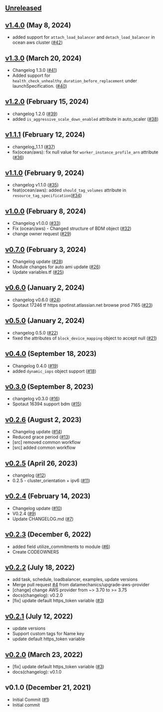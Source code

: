 <a name="unreleased"></a>
## [Unreleased]

  
  
<a name="v1.4.0"></a>
## [v1.4.0] (May 8, 2024)

  - added support for `attach_load_balancer` and `detach_load_balancer` in ocean aws cluster ([#42](https://github.com/spotinst/terraform-spotinst-ocean-aws-k8s/issues/42))
  
  
<a name="v1.3.0"></a>
## [v1.3.0] (March 20, 2024)

  - Changelog 1.3.0 ([#41](https://github.com/spotinst/terraform-spotinst-ocean-aws-k8s/issues/41))
  - Added support for `health_check_unhealthy_duration_before_replacement` under launchSpecification. ([#40](https://github.com/spotinst/terraform-spotinst-ocean-aws-k8s/issues/40))
  
  
<a name="v1.2.0"></a>
## [v1.2.0] (February 15, 2024)

  - changelog 1.2.0 ([#39](https://github.com/spotinst/terraform-spotinst-ocean-aws-k8s/issues/39))
  - added `is_aggressive_scale_down_enabled` attribute in auto_scaler ([#38](https://github.com/spotinst/terraform-spotinst-ocean-aws-k8s/issues/38))
  
  
<a name="v1.1.1"></a>
## [v1.1.1] (February 12, 2024)

  - changelog_1.1.1 ([#37](https://github.com/spotinst/terraform-spotinst-ocean-aws-k8s/issues/37))
  - fix(ocean/aws): fix null value for `worker_instance_profile_arn` attribute ([#36](https://github.com/spotinst/terraform-spotinst-ocean-aws-k8s/issues/36))
  
  
<a name="v1.1.0"></a>
## [v1.1.0] (February 9, 2024)

  - changelog v1.1.0 ([#35](https://github.com/spotinst/terraform-spotinst-ocean-aws-k8s/issues/35))
  - feat(ocean/aws): added `should_tag_volumes` attribute in `resource_tag_specification`([#34](https://github.com/spotinst/terraform-spotinst-ocean-aws-k8s/issues/34))
  
  
<a name="v1.0.0"></a>
## [v1.0.0] (February 8, 2024)

  - Changelog v1.0.0 ([#33](https://github.com/spotinst/terraform-spotinst-ocean-aws-k8s/issues/33))
  - Fix (ocean/aws) - Changed structure of BDM object ([#32](https://github.com/spotinst/terraform-spotinst-ocean-aws-k8s/issues/32))
  - change owner request ([#29](https://github.com/spotinst/terraform-spotinst-ocean-aws-k8s/issues/29))
  
  
<a name="v0.7.0"></a>
## [v0.7.0] (February 3, 2024)

  - Changelog update ([#28](https://github.com/spotinst/terraform-spotinst-ocean-aws-k8s/issues/28))
  - Module changes for auto ami update ([#26](https://github.com/spotinst/terraform-spotinst-ocean-aws-k8s/issues/26))
  - Update variables.tf ([#25](https://github.com/spotinst/terraform-spotinst-ocean-aws-k8s/issues/25))
  
  
<a name="v0.6.0"></a>
## [v0.6.0] (January 2, 2024)

  - changelog v0.6.0 ([#24](https://github.com/spotinst/terraform-spotinst-ocean-aws-k8s/issues/24))
  - Spotaut 17246 tf https spotinst.atlassian.net browse prod 7165 ([#23](https://github.com/spotinst/terraform-spotinst-ocean-aws-k8s/issues/23))
  
  
<a name="v0.5.0"></a>
## [v0.5.0] (January 2, 2024)

  - changelog 0.5.0 ([#22](https://github.com/spotinst/terraform-spotinst-ocean-aws-k8s/issues/22))
  - fixed the attributes of `block_device_mapping` object to accept null ([#21](https://github.com/spotinst/terraform-spotinst-ocean-aws-k8s/issues/21))
  
  
<a name="v0.4.0"></a>
## [v0.4.0] (September 18, 2023)

  - Changelog 0.4.0 ([#19](https://github.com/spotinst/terraform-spotinst-ocean-aws-k8s/issues/19))
  - added `dynamic_iops` object support ([#18](https://github.com/spotinst/terraform-spotinst-ocean-aws-k8s/issues/18))
  
  
<a name="v0.3.0"></a>
## [v0.3.0] (September 8, 2023)

  - changelog v0.3.0 ([#16](https://github.com/spotinst/terraform-spotinst-ocean-aws-k8s/issues/16))
  - Spotaut 16394 support bdm ([#15](https://github.com/spotinst/terraform-spotinst-ocean-aws-k8s/issues/15))
  
  
<a name="v0.2.6"></a>
## [v0.2.6] (August 2, 2023)

  - Changelog update ([#14](https://github.com/spotinst/terraform-spotinst-ocean-aws-k8s/issues/14))
  - Reduced grace period ([#13](https://github.com/spotinst/terraform-spotinst-ocean-aws-k8s/issues/13))
  - [src] removed common workflow
  - [src] added common workflow
  
  
<a name="v0.2.5"></a>
## [v0.2.5] (April 26, 2023)

  - changelog ([#12](https://github.com/spotinst/terraform-spotinst-ocean-aws-k8s/issues/12))
  - 0.2.5 - cluster_orientation + ipv6 ([#11](https://github.com/spotinst/terraform-spotinst-ocean-aws-k8s/issues/11))
  
  
<a name="v0.2.4"></a>
## [v0.2.4] (February 14, 2023)

  - Changelog update ([#10](https://github.com/spotinst/terraform-spotinst-ocean-aws-k8s/issues/10))
  - V0.2.4 ([#9](https://github.com/spotinst/terraform-spotinst-ocean-aws-k8s/issues/9))
  - Update CHANGELOG.md ([#7](https://github.com/spotinst/terraform-spotinst-ocean-aws-k8s/issues/7))
  
  
<a name="v0.2.3"></a>
## [v0.2.3] (December 6, 2022)

  - added field utilize_commitments to module ([#6](https://github.com/spotinst/terraform-spotinst-ocean-aws-k8s/issues/6))
  - Create CODEOWNERS
  
  
<a name="v0.2.2"></a>
## [v0.2.2] (July 18, 2022)

  - add task, schedule, loadbalancer, examples, update versions
  - Merge pull request [#4](https://github.com/spotinst/terraform-spotinst-ocean-aws-k8s/issues/4) from datamechanics/upgrade-aws-provider
  - [change] change AWS provider from ~> 3.70 to >= 3.75
  - docs(changelog): v0.2.0
  - [fix] update default https_token variable ([#3](https://github.com/spotinst/terraform-spotinst-ocean-aws-k8s/issues/3))
  
  
<a name="v0.2.1"></a>
## [v0.2.1] (July 12, 2022)

  - update versions
  - Support custom tags for Name key
  - update default https_token variable
  
  
<a name="v0.2.0"></a>
## [v0.2.0] (March 23, 2022)

  - [fix] update default https_token variable ([#3](https://github.com/spotinst/terraform-spotinst-ocean-aws-k8s/issues/3))
  - docs(changelog): v0.1.0
  
  
<a name="v0.1.0"></a>
## v0.1.0 (December 21, 2021)

  - Initial Commit ([#1](https://github.com/spotinst/terraform-spotinst-ocean-aws-k8s/issues/1))
  - Initial commit
  
  
[Unreleased]: https://github.com/spotinst/terraform-spotinst-ocean-aws-k8s/compare/v1.4.0...HEAD
[v1.4.0]: https://github.com/spotinst/terraform-spotinst-ocean-aws-k8s/compare/v1.3.0...v1.4.0
[v1.3.0]: https://github.com/spotinst/terraform-spotinst-ocean-aws-k8s/compare/v1.2.0...v1.3.0
[v1.2.0]: https://github.com/spotinst/terraform-spotinst-ocean-aws-k8s/compare/v1.1.1...v1.2.0
[v1.1.1]: https://github.com/spotinst/terraform-spotinst-ocean-aws-k8s/compare/v1.1.0...v1.1.1
[v1.1.0]: https://github.com/spotinst/terraform-spotinst-ocean-aws-k8s/compare/v1.0.0...v1.1.0
[v1.0.0]: https://github.com/spotinst/terraform-spotinst-ocean-aws-k8s/compare/v0.7.0...v1.0.0
[v0.7.0]: https://github.com/spotinst/terraform-spotinst-ocean-aws-k8s/compare/v0.6.0...v0.7.0
[v0.6.0]: https://github.com/spotinst/terraform-spotinst-ocean-aws-k8s/compare/v0.5.0...v0.6.0
[v0.5.0]: https://github.com/spotinst/terraform-spotinst-ocean-aws-k8s/compare/v0.4.0...v0.5.0
[v0.4.0]: https://github.com/spotinst/terraform-spotinst-ocean-aws-k8s/compare/v0.3.0...v0.4.0
[v0.3.0]: https://github.com/spotinst/terraform-spotinst-ocean-aws-k8s/compare/v0.2.6...v0.3.0
[v0.2.6]: https://github.com/spotinst/terraform-spotinst-ocean-aws-k8s/compare/v0.2.5...v0.2.6
[v0.2.5]: https://github.com/spotinst/terraform-spotinst-ocean-aws-k8s/compare/v0.2.4...v0.2.5
[v0.2.4]: https://github.com/spotinst/terraform-spotinst-ocean-aws-k8s/compare/v0.2.3...v0.2.4
[v0.2.3]: https://github.com/spotinst/terraform-spotinst-ocean-aws-k8s/compare/v0.2.2...v0.2.3
[v0.2.2]: https://github.com/spotinst/terraform-spotinst-ocean-aws-k8s/compare/v0.2.1...v0.2.2
[v0.2.1]: https://github.com/spotinst/terraform-spotinst-ocean-aws-k8s/compare/v0.2.0...v0.2.1
[v0.2.0]: https://github.com/spotinst/terraform-spotinst-ocean-aws-k8s/compare/v0.1.0...v0.2.0
